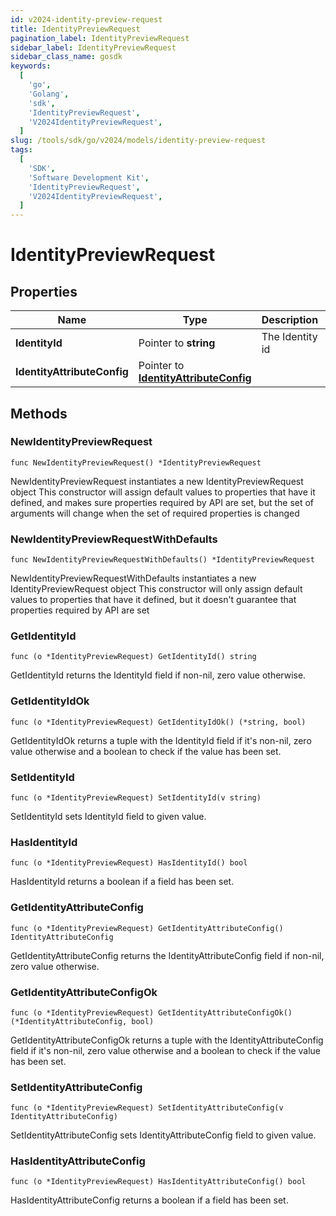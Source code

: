 ```yaml
---
id: v2024-identity-preview-request
title: IdentityPreviewRequest
pagination_label: IdentityPreviewRequest
sidebar_label: IdentityPreviewRequest
sidebar_class_name: gosdk
keywords:
  [
    'go',
    'Golang',
    'sdk',
    'IdentityPreviewRequest',
    'V2024IdentityPreviewRequest',
  ]
slug: /tools/sdk/go/v2024/models/identity-preview-request
tags:
  [
    'SDK',
    'Software Development Kit',
    'IdentityPreviewRequest',
    'V2024IdentityPreviewRequest',
  ]
---
```


# IdentityPreviewRequest

## Properties

| Name | Type | Description | Notes |
| --- | --- | --- | --- |
| **IdentityId** | Pointer to **string** | The Identity id | [optional] |
| **IdentityAttributeConfig** | Pointer to [**IdentityAttributeConfig**](identity-attribute-config) |  | [optional] |

## Methods

### NewIdentityPreviewRequest

`func NewIdentityPreviewRequest() *IdentityPreviewRequest`

NewIdentityPreviewRequest instantiates a new IdentityPreviewRequest object This constructor will assign default values to properties that have it defined, and makes sure properties required by API are set, but the set of arguments will change when the set of required properties is changed

### NewIdentityPreviewRequestWithDefaults

`func NewIdentityPreviewRequestWithDefaults() *IdentityPreviewRequest`

NewIdentityPreviewRequestWithDefaults instantiates a new IdentityPreviewRequest object This constructor will only assign default values to properties that have it defined, but it doesn't guarantee that properties required by API are set

### GetIdentityId

`func (o *IdentityPreviewRequest) GetIdentityId() string`

GetIdentityId returns the IdentityId field if non-nil, zero value otherwise.

### GetIdentityIdOk

`func (o *IdentityPreviewRequest) GetIdentityIdOk() (*string, bool)`

GetIdentityIdOk returns a tuple with the IdentityId field if it's non-nil, zero value otherwise and a boolean to check if the value has been set.

### SetIdentityId

`func (o *IdentityPreviewRequest) SetIdentityId(v string)`

SetIdentityId sets IdentityId field to given value.

### HasIdentityId

`func (o *IdentityPreviewRequest) HasIdentityId() bool`

HasIdentityId returns a boolean if a field has been set.

### GetIdentityAttributeConfig

`func (o *IdentityPreviewRequest) GetIdentityAttributeConfig() IdentityAttributeConfig`

GetIdentityAttributeConfig returns the IdentityAttributeConfig field if non-nil, zero value otherwise.

### GetIdentityAttributeConfigOk

`func (o *IdentityPreviewRequest) GetIdentityAttributeConfigOk() (*IdentityAttributeConfig, bool)`

GetIdentityAttributeConfigOk returns a tuple with the IdentityAttributeConfig field if it's non-nil, zero value otherwise and a boolean to check if the value has been set.

### SetIdentityAttributeConfig

`func (o *IdentityPreviewRequest) SetIdentityAttributeConfig(v IdentityAttributeConfig)`

SetIdentityAttributeConfig sets IdentityAttributeConfig field to given value.

### HasIdentityAttributeConfig

`func (o *IdentityPreviewRequest) HasIdentityAttributeConfig() bool`

HasIdentityAttributeConfig returns a boolean if a field has been set.
